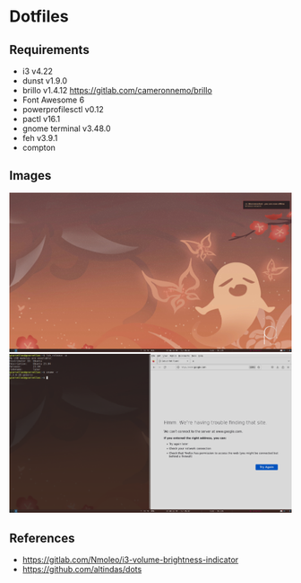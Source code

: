 # Dotfiles

## Requirements

- i3 v4.22
- dunst v1.9.0
- brillo v1.4.12 https://gitlab.com/cameronnemo/brillo
- Font Awesome 6
- powerprofilesctl v0.12
- pactl v16.1
- gnome terminal v3.48.0
- feh v3.9.1
- compton

## Images
![image](./images/1.png)
![image](./images/2.png)

## References

- https://gitlab.com/Nmoleo/i3-volume-brightness-indicator
- https://github.com/altindas/dots
